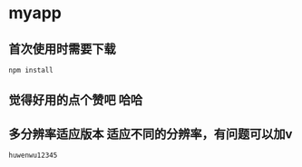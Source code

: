 # myapp

## 首次使用时需要下载
```
npm install
```
## 觉得好用的点个赞吧 哈哈


## 多分辨率适应版本 适应不同的分辨率，有问题可以加v

```
huwenwu12345
```
